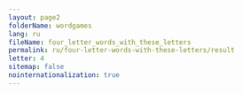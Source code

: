 ```yaml
---
layout: page2
folderName: wordgames
lang: ru
fileName: four_letter_words_with_these_letters
permalink: ru/four-letter-words-with-these-letters/result
letter: 4
sitemap: false
nointernationalization: true   
---
```

